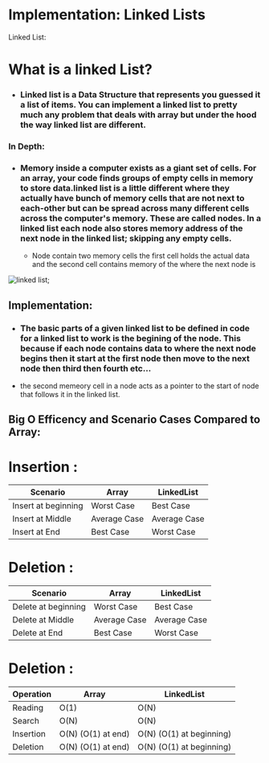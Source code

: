 # Implementation: Linked Lists



Linked List:


# What is a linked List?
- ### Linked list is a Data Structure that represents you guessed it a list of items. You can implement a linked list to pretty much any problem that deals with array but under the hood the way linked list are different. 


### In Depth:

- ### Memory inside a computer exists as a giant set of cells. For an array, your code finds groups of empty cells in memory to store data.linked list is a little different where they actually have bunch of memory cells that are  not next to each-other but can be spread across many different cells across the computer's memory. These are called nodes. In a linked list each node also stores memory address of the next node in the linked list; skipping any empty cells. 
  - Node contain two memory cells the first cell holds the actual data and the second cell contains memory of the where the next node is


![linked list](https://miro.medium.com/max/1400/1*m11VTAK3YJgRemmfBI_2uw.png);


 ## Implementation: 
  - ###  The basic parts of a given linked list to be defined in code for a linked list to work is the begining of the node. This because if each node contains data to where the next node begins then it start at the first node then move to the next node then third then fourth etc...
  - the second memeory cell in a node acts as a pointer to the start of node that follows  it in the linked list. 
  
## Big O Efficency and Scenario Cases Compared to Array:

# Insertion :
| Scenario           | Array       | LinkedList
| -----------        | ----------- |-----------
| Insert at beginning| Worst Case  | Best Case
| Insert at Middle   | Average Case| Average Case
| Insert at End      | Best Case   | Worst Case




# Deletion : 

| Scenario           | Array       | LinkedList
| -----------        | ----------- |-----------
| Delete at beginning| Worst Case  | Best Case
| Delete at Middle   | Average Case| Average Case
| Delete at End      | Best Case   | Worst Case


# Deletion : 

| Operation          | Array                   | LinkedList
| -----------        | -----------             |-----------
| Reading            | O(1)                    | O(N)
| Search             | O(N)                    | O(N)
| Insertion          | O(N) (O(1) at end)      | O(N) (O(1) at beginning) 
| Deletion           | O(N) (O(1) at end)      | O(N) (O(1) at beginning) 


